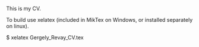 This is my CV.

To build use xelatex (included in MikTex on Windows, or installed separately on linux).

$ xelatex Gergely_Revay_CV.tex